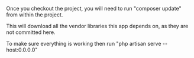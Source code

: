 Once you checkout the project, you will need to run "composer update" from within the project.

This will download all the vendor libraries this app depends on, as they are not committed here.

To make sure everything is working then run "php artisan serve --host:0.0.0.0"
